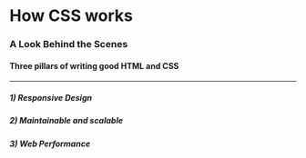 # How CSS works
### A Look Behind the Scenes

#### Three pillars of writing good HTML and CSS
---
##### 1) Responsive Design

##### 2) Maintainable and scalable

##### 3) Web Performance
